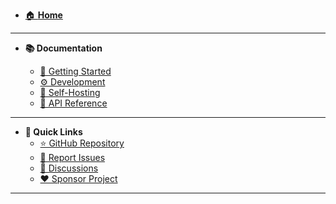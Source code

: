 - [🏠 **Home**](/)

---

- **📚 Documentation**

  - [🚀 Getting Started](getting-started.md)
  - [⚙️ Development](development.md)
  - [🐳 Self-Hosting](self-hosting.md)
  - [🔌 API Reference](api.md)

---

- **🔗 Quick Links**
  - [⭐ GitHub Repository](https://github.com/snowztech/barecms)
  - [🐛 Report Issues](https://github.com/snowztech/barecms/issues)
  - [💬 Discussions](https://github.com/snowztech/barecms/discussions)
  - [❤️ Sponsor Project](https://github.com/sponsors/lucasnevespereira)

---
